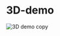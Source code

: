 # 3D-demo

![3D demo copy](https://user-images.githubusercontent.com/53198985/152632403-9c35ddf1-484b-4861-ae96-6ac0fc398e9f.png)

